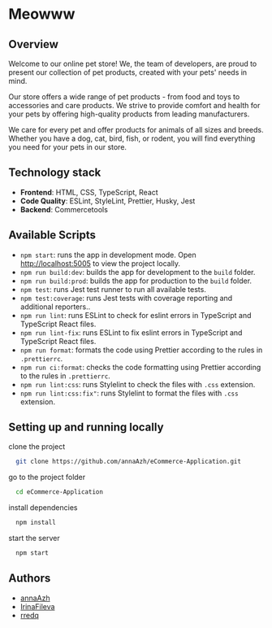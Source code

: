 # Meowww

## Overview

Welcome to our online pet store! We, the team of developers, are proud to present our collection of pet products, created with your pets' needs in mind.

Our store offers a wide range of pet products - from food and toys to accessories and care products. We strive to provide comfort and health for your pets by offering high-quality products from leading manufacturers.

We care for every pet and offer products for animals of all sizes and breeds. Whether you have a dog, cat, bird, fish, or rodent, you will find everything you need for your pets in our store.

## Technology stack

- **Frontend**: HTML, CSS, TypeScript, React
- **Code Quality**: ESLint, StyleLint, Prettier, Husky, Jest
- **Backend**: Commercetools

## Available Scripts

- `npm start`: runs the app in development mode. Open [http://localhost:5005](http://localhost:5005) to view the project locally.
- `npm run build:dev`: builds the app for development to the `build` folder.
- `npm run build:prod`: builds the app for production to the `build` folder.
- `npm test`: runs Jest test runner to run all available tests.
- `npm test:coverage`: runs Jest tests with coverage reporting and additional reporters..
- `npm run lint`: runs ESLint to check for eslint errors in TypeScript and TypeScript React files.
- `npm run lint-fix`: runs ESLint to fix eslint errors in TypeScript and TypeScript React files.
- `npm run format`: formats the code using Prettier according to the rules in `.prettierrc`.
- `npm run ci:format`: checks the code formatting using Prettier according to the rules in `.prettierrc`.
- `npm run lint:css`: runs Stylelint to check the files with `.css` extension.
- `npm run lint:css:fix"`: runs Stylelint to format the files with `.css` extension.

## Setting up and running locally

clone the project

```bash
  git clone https://github.com/annaAzh/eCommerce-Application.git
```

go to the project folder

```bash
  cd eCommerce-Application
```

install dependencies

```bash
  npm install
```

start the server

```bash
  npm start
```

## Authors

- [annaAzh](https://github.com/annaAzh)
- [IrinaFileva](https://github.com/IrinaFileva)
- [rredq](https://github.com/rRedq)
